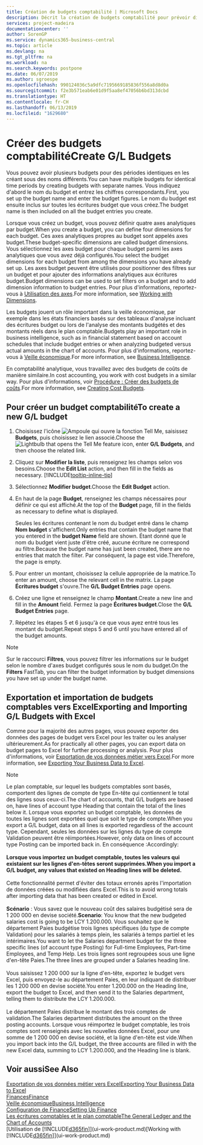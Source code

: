 ```yaml
---
title: Création de budgets comptabilité | Microsoft Docs
description: Décrit la création de budgets comptabilité pour prévoir différentes activités financières et affecter des axes analytiques à des fins de veille économique.
services: project-madeira
documentationcenter: ''
author: SorenGP
ms.service: dynamics365-business-central
ms.topic: article
ms.devlang: na
ms.tgt_pltfrm: na
ms.workload: na
ms.search.keywords: postpone
ms.date: 06/07/2019
ms.author: sgroespe
ms.openlocfilehash: 990124036c5a9dfc7195669185836f556a8d8d0a
ms.sourcegitcommit: f2e3b571eab6e01d9f5aa8ef47056b6bd313dcbd
ms.translationtype: HT
ms.contentlocale: fr-CH
ms.lasthandoff: 06/13/2019
ms.locfileid: "1629680"
---
```

# <a name="create-gl-budgets"></a><span data-ttu-id="cd53d-103">Créer des budgets comptabilité</span><span class="sxs-lookup"><span data-stu-id="cd53d-103">Create G/L Budgets</span></span>
<span data-ttu-id="cd53d-104">Vous pouvez avoir plusieurs budgets pour des périodes identiques en les créant sous des noms différents.</span><span class="sxs-lookup"><span data-stu-id="cd53d-104">You can have multiple budgets for identical time periods by creating budgets with separate names.</span></span> <span data-ttu-id="cd53d-105">Vous indiquez d'abord le nom du budget et entrez les chiffres correspondants.</span><span class="sxs-lookup"><span data-stu-id="cd53d-105">First, you set up the budget name and enter the budget figures.</span></span> <span data-ttu-id="cd53d-106">Le nom du budget est ensuite inclus sur toutes les écritures budget que vous créez.</span><span class="sxs-lookup"><span data-stu-id="cd53d-106">The budget name is then included on all the budget entries you create.</span></span>  

<span data-ttu-id="cd53d-107">Lorsque vous créez un budget, vous pouvez définir quatre axes analytiques par budget.</span><span class="sxs-lookup"><span data-stu-id="cd53d-107">When you create a budget, you can define four dimensions for each budget.</span></span> <span data-ttu-id="cd53d-108">Ces axes analytiques propres au budget sont appelés axes budget.</span><span class="sxs-lookup"><span data-stu-id="cd53d-108">These budget-specific dimensions are called budget dimensions.</span></span> <span data-ttu-id="cd53d-109">Vous sélectionnez les axes budget pour chaque budget parmi les axes analytiques que vous avez déjà configurés.</span><span class="sxs-lookup"><span data-stu-id="cd53d-109">You select the budget dimensions for each budget from among the dimensions you have already set up.</span></span> <span data-ttu-id="cd53d-110">Les axes budget peuvent être utilisés pour positionner des filtres sur un budget et pour ajouter des informations analytiques aux écritures budget.</span><span class="sxs-lookup"><span data-stu-id="cd53d-110">Budget dimensions can be used to set filters on a budget and to add dimension information to budget entries.</span></span> <span data-ttu-id="cd53d-111">Pour plus d'informations, reportez-vous à [Utilisation des axes](finance-dimensions.md).</span><span class="sxs-lookup"><span data-stu-id="cd53d-111">For more information, see [Working with Dimensions](finance-dimensions.md).</span></span>

<span data-ttu-id="cd53d-112">Les budgets jouent un rôle important dans la veille économique, par exemple dans les états financiers basés sur des tableaux d'analyse incluant des écritures budget ou lors de l'analyse des montants budgétés et des montants réels dans le plan comptable.</span><span class="sxs-lookup"><span data-stu-id="cd53d-112">Budgets play an important role in business intelligence, such as in financial statement based on account schedules that include budget entries or when analyzing budgeted versus actual amounts in the chart of accounts.</span></span> <span data-ttu-id="cd53d-113">Pour plus d'informations, reportez-vous à [Veille économique](bi.md).</span><span class="sxs-lookup"><span data-stu-id="cd53d-113">For more information, see [Business Intelligence](bi.md).</span></span>

<span data-ttu-id="cd53d-114">En comptabilité analytique, vous travaillez avec des budgets de coûts de manière similaire.</span><span class="sxs-lookup"><span data-stu-id="cd53d-114">In cost accounting, you work with cost budgets in a similar way.</span></span> <span data-ttu-id="cd53d-115">Pour plus d'informations, voir [Procédure : Créer des budgets de coûts](finance-create-cost-budgets.md).</span><span class="sxs-lookup"><span data-stu-id="cd53d-115">For more information, see [Creating Cost Budgets](finance-create-cost-budgets.md).</span></span>    

## <a name="to-create-a-new-gl-budget"></a><span data-ttu-id="cd53d-116">Pour créer un budget comptabilité</span><span class="sxs-lookup"><span data-stu-id="cd53d-116">To create a new G/L budget</span></span>  
1. <span data-ttu-id="cd53d-117">Choisissez l'icône ![Ampoule qui ouvre la fonction Tell Me](media/ui-search/search_small.png "Dites-moi ce que vous voulez faire"), saisissez **Budgets**, puis choisissez le lien associé.</span><span class="sxs-lookup"><span data-stu-id="cd53d-117">Choose the ![Lightbulb that opens the Tell Me feature](media/ui-search/search_small.png "Tell me what you want to do") icon, enter **G/L Budgets**, and then choose the related link.</span></span>  
2. <span data-ttu-id="cd53d-118">Cliquez sur **Modifier la liste**, puis renseignez les champs selon vos besoins.</span><span class="sxs-lookup"><span data-stu-id="cd53d-118">Choose the **Edit List** action, and then fill in the fields as necessary.</span></span> [!INCLUDE[tooltip-inline-tip](includes/tooltip-inline-tip_md.md)]  
3. <span data-ttu-id="cd53d-119">Sélectionnez **Modifier budget**.</span><span class="sxs-lookup"><span data-stu-id="cd53d-119">Choose the **Edit Budget** action.</span></span>
4. <span data-ttu-id="cd53d-120">En haut de la page **Budget**, renseignez les champs nécessaires pour définir ce qui est affiché.</span><span class="sxs-lookup"><span data-stu-id="cd53d-120">At the top of the **Budget** page, fill in the fields as necessary to define what is displayed.</span></span>  

    <span data-ttu-id="cd53d-121">Seules les écritures contenant le nom du budget entré dans le champ **Nom budget** s'affichent.</span><span class="sxs-lookup"><span data-stu-id="cd53d-121">Only entries that contain the budget name that you entered in the **budget Name** field are shown.</span></span> <span data-ttu-id="cd53d-122">Étant donné que le nom du budget vient juste d'être créé, aucune écriture ne correspond au filtre.</span><span class="sxs-lookup"><span data-stu-id="cd53d-122">Because the budget name has just been created, there are no entries that match the filter.</span></span> <span data-ttu-id="cd53d-123">Par conséquent, la page est vide.</span><span class="sxs-lookup"><span data-stu-id="cd53d-123">Therefore, the page is empty.</span></span>  
5. <span data-ttu-id="cd53d-124">Pour entrer un montant, choisissez la cellule appropriée de la matrice.</span><span class="sxs-lookup"><span data-stu-id="cd53d-124">To enter an amount, choose the relevant cell in the matrix.</span></span> <span data-ttu-id="cd53d-125">La page **Écritures budget** s'ouvre.</span><span class="sxs-lookup"><span data-stu-id="cd53d-125">The **G/L Budget Entries** page opens.</span></span>  
6. <span data-ttu-id="cd53d-126">Créez une ligne et renseignez le champ **Montant**.</span><span class="sxs-lookup"><span data-stu-id="cd53d-126">Create a new line and fill in the **Amount** field.</span></span> <span data-ttu-id="cd53d-127">Fermez la page **Écritures budget**.</span><span class="sxs-lookup"><span data-stu-id="cd53d-127">Close the **G/L Budget Entries** page.</span></span>  
7. <span data-ttu-id="cd53d-128">Répétez les étapes 5 et 6 jusqu'à ce que vous ayez entré tous les montant du budget.</span><span class="sxs-lookup"><span data-stu-id="cd53d-128">Repeat steps 5 and 6 until you have entered all of the budget amounts.</span></span>  

> [!NOTE]  
>  <span data-ttu-id="cd53d-129">Sur le raccourci **Filtres**, vous pouvez filtrer les informations sur le budget selon le nombre d'axes budget configurés sous le nom du budget.</span><span class="sxs-lookup"><span data-stu-id="cd53d-129">On the **Filters** FastTab, you can filter the budget information by budget dimensions you have set up under the budget name.</span></span>

## <a name="exporting-and-importing-gl-budgets-with-excel"></a><span data-ttu-id="cd53d-130">Exportation et importation de budgets comptables vers Excel</span><span class="sxs-lookup"><span data-stu-id="cd53d-130">Exporting and Importing G/L Budgets with Excel</span></span>
<span data-ttu-id="cd53d-131">Comme pour la majorité des autres pages, vous pouvez exporter des données des pages de budget vers Excel pour les traiter ou les analyser ultérieurement.</span><span class="sxs-lookup"><span data-stu-id="cd53d-131">As for practically all other pages, you can export data on budget pages to Excel for further processing or analysis.</span></span> <span data-ttu-id="cd53d-132">Pour plus d'informations, voir [Exportation de vos données métier vers Excel](about-export-data.md).</span><span class="sxs-lookup"><span data-stu-id="cd53d-132">For more information, see [Exporting Your Business Data to Excel](about-export-data.md).</span></span>

> [!NOTE]
> <span data-ttu-id="cd53d-133">Le plan comptable, sur lequel les budgets comptables sont basés, comportent des lignes de compte de type En-tête qui contiennent le total des lignes sous ceux-ci.</span><span class="sxs-lookup"><span data-stu-id="cd53d-133">The chart of accounts, that G/L budgets are based on, have lines of account type Heading that contain the total of the lines below it.</span></span> <span data-ttu-id="cd53d-134">Lorsque vous exportez un budget comptable, les données de toutes les lignes sont exportées quel que soit le type de compte.</span><span class="sxs-lookup"><span data-stu-id="cd53d-134">When you export a G/L budget, data on all lines is exported regardless of the account type.</span></span> <span data-ttu-id="cd53d-135">Cependant, seules les données sur les lignes du type de compte Validation peuvent être réimportées.</span><span class="sxs-lookup"><span data-stu-id="cd53d-135">However, only data on lines of account type Posting can be imported back in.</span></span> <span data-ttu-id="cd53d-136">En conséquence :</span><span class="sxs-lookup"><span data-stu-id="cd53d-136">Accordingly:</span></span> <br /><br /> <span data-ttu-id="cd53d-137">**Lorsque vous importez un budget comptable, toutes les valeurs qui existaient sur les lignes d'en-têtes seront supprimées.**</span><span class="sxs-lookup"><span data-stu-id="cd53d-137">**When you import a G/L budget, any values that existed on Heading lines will be deleted.**</span></span> <br /><br /> <span data-ttu-id="cd53d-138">Cette fonctionnalité permet d'éviter des totaux erronés après l'importation de données créées ou modifiées dans Excel.</span><span class="sxs-lookup"><span data-stu-id="cd53d-138">This is to avoid wrong totals after importing data that has been created or edited in Excel.</span></span><br /><br /> <span data-ttu-id="cd53d-139">**Scénario** : Vous savez que le nouveau coût des salaires budgétisé sera de 1 200 000 en devise société.</span><span class="sxs-lookup"><span data-stu-id="cd53d-139">**Scenario**: You know that the new budgeted salaries cost is going to be LCY 1.200.000.</span></span> <span data-ttu-id="cd53d-140">Vous souhaitez que le département Paies budgétise trois lignes spécifiques (du type de compte Validation) pour les salariés à temps plein, les salariés à temps partiel et les intérimaires.</span><span class="sxs-lookup"><span data-stu-id="cd53d-140">You want to let the Salaries department budget for the three specific lines (of account type Posting) for Full-time Employees, Part-time Employees, and Temp Help.</span></span> <span data-ttu-id="cd53d-141">Les trois lignes sont regroupées sous une ligne d'en-tête Paies.</span><span class="sxs-lookup"><span data-stu-id="cd53d-141">The three lines are grouped under a Salaries heading line.</span></span><br /><br /><span data-ttu-id="cd53d-142">Vous saisissez 1 200 000 sur la ligne d'en-tête, exportez le budget vers Excel, puis envoyez-le au département Paies, en leur indiquant de distribuer les 1 200 000 en devise société.</span><span class="sxs-lookup"><span data-stu-id="cd53d-142">You enter 1.200.000 on the Heading line, export the budget to Excel, and then send it to the Salaries department, telling them to distribute the LCY 1.200.000.</span></span><br /><br /> <span data-ttu-id="cd53d-143">Le département Paies distribue le montant des trois comptes de validation.</span><span class="sxs-lookup"><span data-stu-id="cd53d-143">The Salaries department distributes the amount on the three posting accounts.</span></span> <span data-ttu-id="cd53d-144">Lorsque vous réimportez le budget comptable, les trois comptes sont renseignés avec les nouvelles données Excel, pour une somme de 1 200 000 en devise société, et la ligne d'en-tête est vide.</span><span class="sxs-lookup"><span data-stu-id="cd53d-144">When you import back into the G/L budget, the three accounts are filled in with the new Excel data, summing to LCY 1.200.000, and the Heading line is blank.</span></span>

## <a name="see-also"></a><span data-ttu-id="cd53d-145">Voir aussi</span><span class="sxs-lookup"><span data-stu-id="cd53d-145">See Also</span></span>
[<span data-ttu-id="cd53d-146">Exportation de vos données métier vers Excel</span><span class="sxs-lookup"><span data-stu-id="cd53d-146">Exporting Your Business Data to Excel</span></span>](about-export-data.md)  
[<span data-ttu-id="cd53d-147">Finances</span><span class="sxs-lookup"><span data-stu-id="cd53d-147">Finance</span></span>](finance.md)  
[<span data-ttu-id="cd53d-148">Veille économique</span><span class="sxs-lookup"><span data-stu-id="cd53d-148">Business Intelligence</span></span>](bi.md)  
[<span data-ttu-id="cd53d-149">Configuration de Finance</span><span class="sxs-lookup"><span data-stu-id="cd53d-149">Setting Up Finance</span></span>](finance-setup-finance.md)  
[<span data-ttu-id="cd53d-150">Les écritures comptables et le plan comptable</span><span class="sxs-lookup"><span data-stu-id="cd53d-150">The General Ledger and the Chart of Accounts</span></span>](finance-general-ledger.md)  
<span data-ttu-id="cd53d-151">[Utilisation de [!INCLUDE[d365fin](includes/d365fin_md.md)]](ui-work-product.md)</span><span class="sxs-lookup"><span data-stu-id="cd53d-151">[Working with [!INCLUDE[d365fin](includes/d365fin_md.md)]](ui-work-product.md)</span></span>  
